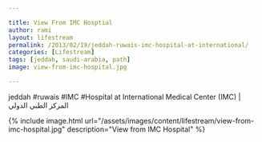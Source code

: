 ```yaml
---

title: View From IMC Hosptial
author: rami
layout: lifestream 
permalink: /2013/02/19/jeddah-ruwais-imc-hospital-at-international/
categories: [Lifestream]
tags: [jeddah, saudi-arabia, path] 
image: view-from-imc-hospital.jpg

---
```


jeddah #ruwais #IMC #Hospital at International Medical Center (IMC) | المركز الطبي الدولي 

{% include image.html url="/assets/images/content/lifestream/view-from-imc-hospital.jpg" description="View from IMC Hospital" %}


